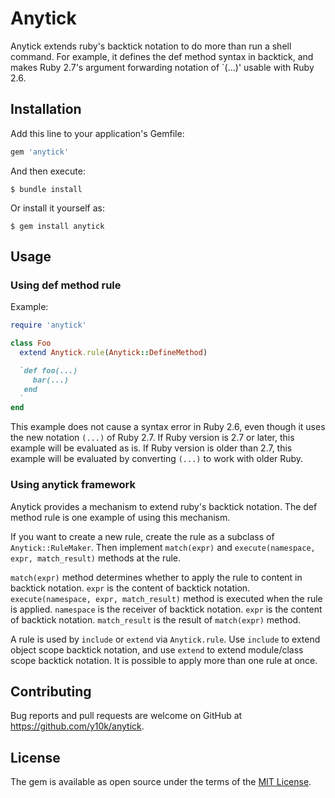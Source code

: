 Anytick
=======

Anytick extends ruby's backtick notation to do more than run a shell
command.  For example, it defines the def method syntax in backtick,
and makes Ruby 2.7's argument forwarding notation of `(...)' usable
with Ruby 2.6.

Installation
------------

Add this line to your application's Gemfile:

```ruby
gem 'anytick'
```

And then execute:

    $ bundle install

Or install it yourself as:

    $ gem install anytick

Usage
-----

### Using def method rule

Example:

```ruby
require 'anytick'

class Foo
  extend Anytick.rule(Anytick::DefineMethod)

  `def foo(...)
     bar(...)
   end
  `
end
```

This example does not cause a syntax error in Ruby 2.6, even though it
uses the new notation `(...)` of Ruby 2.7.
If Ruby version is 2.7 or later, this example will be evaluated as is.
If Ruby version is older than 2.7, this example will be evaluated by
converting `(...)` to work with older Ruby.

### Using anytick framework

Anytick provides a mechanism to extend ruby's backtick notation.
The def method rule is one example of using this mechanism.

If you want to create a new rule, create the rule as a subclass of
`Anytick::RuleMaker`.  Then implement `match(expr)` and
`execute(namespace, expr, match_result)` methods at the rule.

`match(expr)` method determines whether to apply the rule to content
in backtick notation.  `expr` is the content of backtick notation.
`execute(namespace, expr, match_result)` method is executed when the
rule is applied.  `namespace` is the receiver of backtick notation.
`expr` is the content of backtick notation.  `match_result` is the
result of `match(expr)` method.

A rule is used by `include` or `extend` via `Anytick.rule`.
Use `include` to extend object scope backtick notation, and use
`extend` to extend module/class scope backtick notation.  It is
possible to apply more than one rule at once.

Contributing
------------

Bug reports and pull requests are welcome on GitHub at
<https://github.com/y10k/anytick>.

License
-------

The gem is available as open source under the terms of the
[MIT License](https://opensource.org/licenses/MIT).
